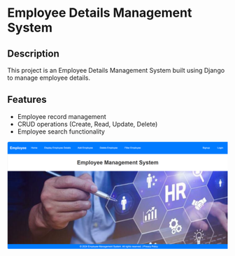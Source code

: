 # Employee Details Management System

## Description
This project is an Employee Details Management System built using Django to manage employee details.

## Features
- Employee record management
- CRUD operations (Create, Read, Update, Delete)
- Employee search functionality

![Employee Dashboard](static/img/img.png)
